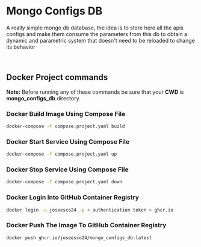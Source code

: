 # Mongo Configs DB

A really simple mongo db database, the idea is to store here all the apis configs and make them consume the parameters from this db to obtain a dynamic and parametric system that doesn't need to be reloaded to change its behavior

<br/>

## Docker Project commands

**Note:** Before running any of these commands be sure that your **CWD** is **mongo_configs_db** directory.

### Docker Build Image Using Compose File

```bash
docker-compose -f compose.project.yaml build
```

### Docker Start Service Using Compose File

```bash
docker-compose -f compose.project.yaml up
```

### Docker Stop Service Using Compose File

```bash
docker-compose -f compose.project.yaml down
```

### Docker Login Into GitHub Container Registry

```bash
docker login -u joseesco24 -p < authentication token > ghcr.io
```

### Docker Push The Image To GitHub Container Registry

```bash
docker push ghcr.io/joseesco24/mongo_configs_db:latest
```

<br/>